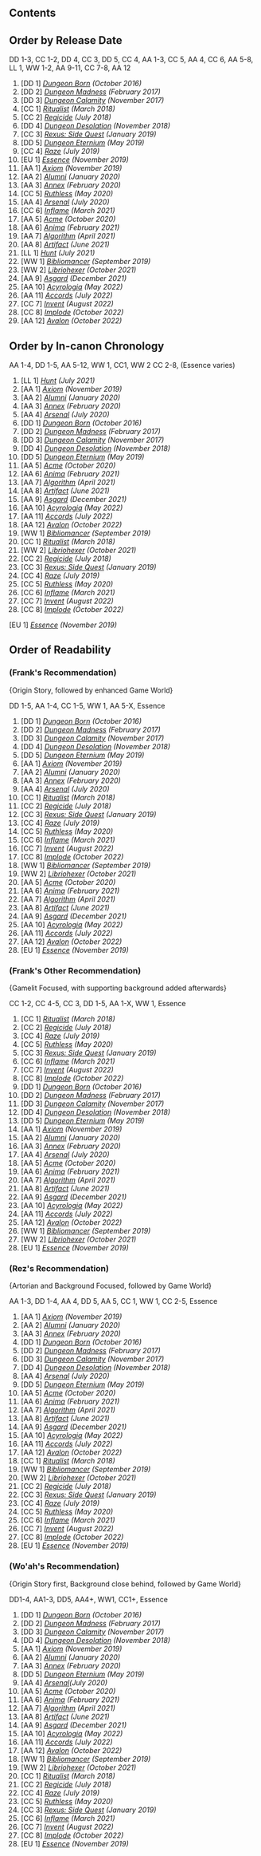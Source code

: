 ## Contents
	

## Order by Release Date

DD 1-3, CC 1-2, DD 4, CC 3, DD 5, CC 4, AA 1-3, CC 5, AA 4, CC 6, AA 5-8, LL 1, WW 1-2, AA 9-11, CC 7-8, AA 12

1.  [DD 1] _[Dungeon Born](https://cal.fandom.com/wiki/Dungeon_Born "Dungeon Born") (October 2016)_
2.  [DD 2] _[Dungeon Madness](https://cal.fandom.com/wiki/Dungeon_Madness "Dungeon Madness") (February 2017)_
3.  [DD 3] _[Dungeon Calamity](https://cal.fandom.com/wiki/Dungeon_Calamity "Dungeon Calamity") (November 2017)_
4.  [CC 1] _[Ritualist](https://cal.fandom.com/wiki/The_Ritualist "The Ritualist") (March 2018)_
5.  [CC 2] _[Regicide](https://cal.fandom.com/wiki/Regicide "Regicide") (July 2018)_
6.  [DD 4] _[Dungeon Desolation](https://cal.fandom.com/wiki/Dungeon_Desolation "Dungeon Desolation") (November 2018)_
7.  [CC 3] _[Rexus: Side Quest](https://cal.fandom.com/wiki/Rexus:_Side_Quest "Rexus: Side Quest") (January 2019)_
8.  [DD 5] _[Dungeon Eternium](https://cal.fandom.com/wiki/Dungeon_Eternium "Dungeon Eternium") (May 2019)_
9.  [CC 4] _[Raze](https://cal.fandom.com/wiki/Raze "Raze") (July 2019)_
10.  [EU 1] _[Essence](https://cal.fandom.com/wiki/Essence_(book) "Essence (book)") (November 2019)_
11.  [AA 1] _[Axiom](https://cal.fandom.com/wiki/Axiom "Axiom") (November 2019)_
12.  [AA 2] _[Alumni](https://cal.fandom.com/wiki/Alumni "Alumni") (January 2020)_
13.  [AA 3] _[Annex](https://cal.fandom.com/wiki/Annex "Annex") (February 2020)_
14.  [CC 5] _[Ruthless](https://cal.fandom.com/wiki/Ruthless "Ruthless") (May 2020)_
15.  [AA 4] _[Arsenal](https://cal.fandom.com/wiki/Arsenal "Arsenal") (July 2020)_
16.  [CC 6] _[Inflame](https://cal.fandom.com/wiki/Inflame "Inflame") (March 2021)_
17.  [AA 5] _[Acme](https://cal.fandom.com/wiki/Acme "Acme") (October 2020)_
18.  [AA 6] _[Anima](https://cal.fandom.com/wiki/Anima "Anima") (February 2021)_
19.  [AA 7] _[Algorithm](https://cal.fandom.com/wiki/Algorithm "Algorithm") (April 2021)_
20.  [AA 8] _[Artifact](https://cal.fandom.com/wiki/Artifact "Artifact") (June 2021)_
21.  [LL 1] _[Hunt](https://cal.fandom.com/wiki/Hunt "Hunt") (July 2021)_
22.  [WW 1] _[Bibliomancer](https://cal.fandom.com/wiki/Bibliomancer "Bibliomancer") (September 2019)_
23.  [WW 2] _[Libriohexer](https://cal.fandom.com/wiki/Libriohexer "Libriohexer") (October 2021)_
24.  [AA 9] _[Asgard](https://cal.fandom.com/wiki/Asgard "Asgard") (December 2021)_
25.  [AA 10] _[Acyrologia](https://cal.fandom.com/wiki/Acyrologia "Acyrologia") (May 2022)_
26.  [AA 11] _[Accords](https://cal.fandom.com/wiki/Accords "Accords") (July 2022)_
27.  [CC 7] _[Invent](https://cal.fandom.com/wiki/Invent "Invent") (August 2022)_
28.  [CC 8] _[Implode](https://cal.fandom.com/wiki/Implode "Implode") (October 2022)_
29.  [AA 12] _[Avalon](https://cal.fandom.com/wiki/Avalon "Avalon") (October 2022)_

  

## Order by In-canon Chronology

AA 1-4, DD 1-5, AA 5-12, WW 1, CC1, WW 2 CC 2-8, (Essence varies)

1.  [LL 1] _[Hunt](https://cal.fandom.com/wiki/Hunt "Hunt") (July 2021)_
2.  [AA 1] _[Axiom](https://cal.fandom.com/wiki/Axiom "Axiom") (November 2019)_
3.  [AA 2] _[Alumni](https://cal.fandom.com/wiki/Alumni "Alumni") (January 2020)_
4.  [AA 3] _[Annex](https://cal.fandom.com/wiki/Annex "Annex") (February 2020)_
5.  [AA 4] _[Arsena](https://cal.fandom.com/wiki/Arsenal "Arsenal")[l](https://cal.fandom.com/wiki/Arsenal "Arsenal") (July 2020)_
6.  [DD 1] _[Dungeon Born](https://cal.fandom.com/wiki/Dungeon_Born "Dungeon Born") (October 2016)_
7.  [DD 2] _[Dungeon Madness](https://cal.fandom.com/wiki/Dungeon_Madness "Dungeon Madness") (February 2017)_
8.  [DD 3] _[Dungeon Calamity](https://cal.fandom.com/wiki/Dungeon_Calamity "Dungeon Calamity") (November 2017)_
9.  [DD 4] _[Dungeon Desolation](https://cal.fandom.com/wiki/Dungeon_Desolation "Dungeon Desolation") (November 2018)_
10.  [DD 5] _[Dungeon Eternium](https://cal.fandom.com/wiki/Dungeon_Eternium "Dungeon Eternium") (May 2019)_
11.  [AA 5] _[Acme](https://cal.fandom.com/wiki/Acme "Acme") (October 2020)_
12.  [AA 6] _[Anima](https://cal.fandom.com/wiki/Anima "Anima") (February 2021)_
13.  [AA 7] _[Algorithm](https://cal.fandom.com/wiki/Algorithm "Algorithm") (April 2021)_
14.  [AA 8] _[Artifact](https://cal.fandom.com/wiki/Artifact "Artifact") (June 2021)_
15.  [AA 9] _[Asgard](https://cal.fandom.com/wiki/Asgard "Asgard") (December 2021)_
16.  [AA 10] _[Acyrologia](https://cal.fandom.com/wiki/Acyrologia "Acyrologia") (May 2022)_
17.  [AA 11] _[Accords](https://cal.fandom.com/wiki/Accords "Accords") (July 2022)_
18.  [AA 12] _[Avalon](https://cal.fandom.com/wiki/Avalon "Avalon") (October 2022)_
19.  [WW 1] _[Bibliomancer](https://cal.fandom.com/wiki/Bibliomancer "Bibliomancer") (September 2019)_
20.  [CC 1] _[Ritualist](https://cal.fandom.com/wiki/The_Ritualist "The Ritualist") (March 2018)_
21.  [WW 2] _[Libriohexer](https://cal.fandom.com/wiki/Libriohexer "Libriohexer") (October 2021)_
22.  [CC 2] _[Regicide](https://cal.fandom.com/wiki/Regicide "Regicide") (July 2018)_
23.  [CC 3] _[Rexus: Side Quest](https://cal.fandom.com/wiki/Rexus:_Side_Quest "Rexus: Side Quest") (January 2019)_
24.  [CC 4] _[Raze](https://cal.fandom.com/wiki/Raze "Raze") (July 2019)_
25.  [CC 5] _[Ruthless](https://cal.fandom.com/wiki/Ruthless "Ruthless") (May 2020)_
26.  [CC 6] _[Inflame](https://cal.fandom.com/wiki/Inflame "Inflame") (March 2021)_
27.  [CC 7] _[Invent](https://cal.fandom.com/wiki/Invent "Invent") (August 2022)_
28.  [CC 8] _[Implode](https://cal.fandom.com/wiki/Implode "Implode") (October 2022)_

[EU 1] _[Essence](https://cal.fandom.com/wiki/Essence_(book) "Essence (book)") (November 2019)_

## Order of Readability

### (Frank's Recommendation)

{Origin Story, followed by enhanced Game World}

DD 1-5, AA 1-4, CC 1-5, WW 1, AA 5-X, Essence

1.  [DD 1] _[Dungeon Born](https://cal.fandom.com/wiki/Dungeon_Born "Dungeon Born") (October 2016)_
2.  [DD 2] _[Dungeon Madness](https://cal.fandom.com/wiki/Dungeon_Madness "Dungeon Madness") (February 2017)_
3.  [DD 3] _[Dungeon Calamity](https://cal.fandom.com/wiki/Dungeon_Calamity "Dungeon Calamity") (November 2017)_
4.  [DD 4] _[Dungeon Desolation](https://cal.fandom.com/wiki/Dungeon_Desolation "Dungeon Desolation") (November 2018)_
5.  [DD 5] _[Dungeon Eternium](https://cal.fandom.com/wiki/Dungeon_Eternium "Dungeon Eternium") (May 2019)_
6.  [AA 1] _[Axiom](https://cal.fandom.com/wiki/Axiom "Axiom") (November 2019)_
7.  [AA 2] _[Alumni](https://cal.fandom.com/wiki/Alumni "Alumni") (January 2020)_
8.  [AA 3] _[Annex](https://cal.fandom.com/wiki/Annex "Annex") (February 2020)_
9.  [AA 4] _[Arsena](https://cal.fandom.com/wiki/Arsenal "Arsenal")[l](https://cal.fandom.com/wiki/Arsenal "Arsenal") (July 2020)_
10.  [CC 1] _[Ritua](https://cal.fandom.com/wiki/The_Ritualist "The Ritualist")[list](https://cal.fandom.com/wiki/The_Ritualist "The Ritualist") (March 2018)_
11.  [CC 2] _[Regicide](https://cal.fandom.com/wiki/Regicide "Regicide") (July 2018)_
12.  [CC 3] _[Rexus: Side Quest](https://cal.fandom.com/wiki/Rexus:_Side_Quest "Rexus: Side Quest") (January 2019)_
13.  [CC 4] _[Raze](https://cal.fandom.com/wiki/Raze "Raze") (July 2019)_
14.  [CC 5] _[Ruthless](https://cal.fandom.com/wiki/Ruthless "Ruthless") (May 2020)_
15.  [CC 6] _[Inflame](https://cal.fandom.com/wiki/Inflame "Inflame") (March 2021)_
16.  [CC 7] _[Invent](https://cal.fandom.com/wiki/Invent "Invent") (August 2022)_
17.  [CC 8] _[Implode](https://cal.fandom.com/wiki/Implode "Implode") (October 2022)_
18.  [WW 1] _[Bibliomancer](https://cal.fandom.com/wiki/Bibliomancer "Bibliomancer") (September 2019)_
19.  [WW 2] _[Libriohexer](https://cal.fandom.com/wiki/Libriohexer "Libriohexer") (October 2021)_
20.  [AA 5] _[Acme](https://cal.fandom.com/wiki/Acme "Acme") (October 2020)_
21.  [AA 6] _[Anima](https://cal.fandom.com/wiki/Anima "Anima") (February 2021)_
22.  [AA 7] _[Algorithm](https://cal.fandom.com/wiki/Algorithm "Algorithm") (April 2021)_
23.  [AA 8] _[Artifact](https://cal.fandom.com/wiki/Artifact "Artifact") (June 2021)_
24.  [AA 9] _[Asgard](https://cal.fandom.com/wiki/Asgard "Asgard") (December 2021)_
25.  [AA 10] _[Acyrologia](https://cal.fandom.com/wiki/Acyrologia "Acyrologia") (May 2022)_
26.  [AA 11] _[Accords](https://cal.fandom.com/wiki/Accords "Accords") (July 2022)_
27.  [AA 12] _[Avalon](https://cal.fandom.com/wiki/Avalon "Avalon") (October 2022)_
28.  [EU 1] _[Essence](https://cal.fandom.com/wiki/Essence_(book) "Essence (book)") (November 2019)_

### (Frank's Other Recommendation)

{Gamelit Focused, with supporting background added afterwards}

CC 1-2, CC 4-5, CC 3, DD 1-5, AA 1-X, WW 1, Essence

1.  [CC 1] _[Ritua](https://cal.fandom.com/wiki/The_Ritualist "The Ritualist")[list](https://cal.fandom.com/wiki/The_Ritualist "The Ritualist") (March 2018)_
2.  [CC 2] _[Regicide](https://cal.fandom.com/wiki/Regicide "Regicide") (July 2018)_
3.  [CC 4] _[Raze](https://cal.fandom.com/wiki/Raze "Raze") (July 2019)_
4.  [CC 5] _[Ruthless](https://cal.fandom.com/wiki/Ruthless "Ruthless") (May 2020)_
5.  [CC 3] _[Rexus: Side Quest](https://cal.fandom.com/wiki/Rexus:_Side_Quest "Rexus: Side Quest") (January 2019)_
6.  [CC 6] _[Inflame](https://cal.fandom.com/wiki/Inflame "Inflame") (March 2021)_
7.  [CC 7] _[Invent](https://cal.fandom.com/wiki/Invent "Invent") (August 2022)_
8.  [CC 8] _[Implode](https://cal.fandom.com/wiki/Implode "Implode") (October 2022)_
9.  [DD 1] _[Dungeon Born](https://cal.fandom.com/wiki/Dungeon_Born "Dungeon Born") (October 2016)_
10.  [DD 2] _[Dungeon Madness](https://cal.fandom.com/wiki/Dungeon_Madness "Dungeon Madness") (February 2017)_
11.  [DD 3] _[Dungeon Calamity](https://cal.fandom.com/wiki/Dungeon_Calamity "Dungeon Calamity") (November 2017)_
12.  [DD 4] _[Dungeon Desolation](https://cal.fandom.com/wiki/Dungeon_Desolation "Dungeon Desolation") (November 2018)_
13.  [DD 5] _[Dungeon Eternium](https://cal.fandom.com/wiki/Dungeon_Eternium "Dungeon Eternium") (May 2019)_
14.  [AA 1] _[Axiom](https://cal.fandom.com/wiki/Axiom "Axiom") (November 2019)_
15.  [AA 2] _[Alumni](https://cal.fandom.com/wiki/Alumni "Alumni") (January 2020)_
16.  [AA 3] _[Annex](https://cal.fandom.com/wiki/Annex "Annex") (February 2020)_
17.  [AA 4] _[Arsena](https://cal.fandom.com/wiki/Arsenal "Arsenal")[l](https://cal.fandom.com/wiki/Arsenal "Arsenal") (July 2020)_
18.  [AA 5] _[Acme](https://cal.fandom.com/wiki/Acme "Acme") (October 2020)_
19.  [AA 6] _[Anima](https://cal.fandom.com/wiki/Anima "Anima") (February 2021)_
20.  [AA 7] _[Algorithm](https://cal.fandom.com/wiki/Algorithm "Algorithm") (April 2021)_
21.  [AA 8] _[Artifact](https://cal.fandom.com/wiki/Artifact "Artifact") (June 2021)_
22.  [AA 9] _[Asgard](https://cal.fandom.com/wiki/Asgard "Asgard") (December 2021)_
23.  [AA 10] _[Acyrologia](https://cal.fandom.com/wiki/Acyrologia "Acyrologia") (May 2022)_
24.  [AA 11] _[Accords](https://cal.fandom.com/wiki/Accords "Accords") (July 2022)_
25.  [AA 12] _[Avalon](https://cal.fandom.com/wiki/Avalon "Avalon") (October 2022)_
26.  [WW 1] _[Bibliomancer](https://cal.fandom.com/wiki/Bibliomancer "Bibliomancer") (September 2019)_
27.  [WW 2] _[Libriohexer](https://cal.fandom.com/wiki/Libriohexer "Libriohexer") (October 2021)_
28.  [EU 1] _[Essence](https://cal.fandom.com/wiki/Essence_(book) "Essence (book)") (November 2019)_

### (Rez's Recommendation)

{Artorian and Background Focused, followed by Game World}

AA 1-3, DD 1-4, AA 4, DD 5, AA 5, CC 1, WW 1, CC 2-5, Essence

1.  [AA 1] _[Axiom](https://cal.fandom.com/wiki/Axiom "Axiom") (November 2019)_
2.  [AA 2] _[Alumni](https://cal.fandom.com/wiki/Alumni "Alumni") (January 2020)_
3.  [AA 3] _[Annex](https://cal.fandom.com/wiki/Annex "Annex") (February 2020)_
4.  [DD 1] _[Dungeon Born](https://cal.fandom.com/wiki/Dungeon_Born "Dungeon Born") (October 2016)_
5.  [DD 2] _[Dungeon Madness](https://cal.fandom.com/wiki/Dungeon_Madness "Dungeon Madness") (February 2017)_
6.  [DD 3] _[Dungeon Calamity](https://cal.fandom.com/wiki/Dungeon_Calamity "Dungeon Calamity") (November 2017)_
7.  [DD 4] _[Dungeon Desolation](https://cal.fandom.com/wiki/Dungeon_Desolation "Dungeon Desolation") (November 2018)_
8.  [AA 4] _[Arsena](https://cal.fandom.com/wiki/Arsenal "Arsenal")[l](https://cal.fandom.com/wiki/Arsenal "Arsenal") (July 2020)_
9.  [DD 5] _[Dungeon Eternium](https://cal.fandom.com/wiki/Dungeon_Eternium "Dungeon Eternium") (May 2019)_
10.  [AA 5] _[Acme](https://cal.fandom.com/wiki/Acme "Acme") (October 2020)_
11.  [AA 6] _[Anima](https://cal.fandom.com/wiki/Anima "Anima") (February 2021)_
12.  [AA 7] _[Algorithm](https://cal.fandom.com/wiki/Algorithm "Algorithm") (April 2021)_
13.  [AA 8] _[Artifact](https://cal.fandom.com/wiki/Artifact "Artifact") (June 2021)_
14.  [AA 9] _[Asgard](https://cal.fandom.com/wiki/Asgard "Asgard") (December 2021)_
15.  [AA 10] _[Acyrologia](https://cal.fandom.com/wiki/Acyrologia "Acyrologia") (May 2022)_
16.  [AA 11] _[Accords](https://cal.fandom.com/wiki/Accords "Accords") (July 2022)_
17.  [AA 12] _[Avalon](https://cal.fandom.com/wiki/Avalon "Avalon") (October 2022)_
18.  [CC 1] _[Ritualist](https://cal.fandom.com/wiki/The_Ritualist "The Ritualist") (March 2018)_
19.  [WW 1] _[Bibliomancer](https://cal.fandom.com/wiki/Bibliomancer "Bibliomancer") (September 2019)_
20.  [WW 2] _[Libriohexer](https://cal.fandom.com/wiki/Libriohexer "Libriohexer") (October 2021)_
21.  [CC 2] _[Regicide](https://cal.fandom.com/wiki/Regicide "Regicide") (July 2018)_
22.  [CC 3] _[Rexus: Side Quest](https://cal.fandom.com/wiki/Rexus:_Side_Quest "Rexus: Side Quest") (January 2019)_
23.  [CC 4] _[Raze](https://cal.fandom.com/wiki/Raze "Raze") (July 2019)_
24.  [CC 5] _[Ruthless](https://cal.fandom.com/wiki/Ruthless "Ruthless") (May 2020)_
25.  [CC 6] _[Inflame](https://cal.fandom.com/wiki/Inflame "Inflame") (March 2021)_
26.  [CC 7] _[Invent](https://cal.fandom.com/wiki/Invent "Invent") (August 2022)_
27.  [CC 8] _[Implode](https://cal.fandom.com/wiki/Implode "Implode") (October 2022)_
28.  [EU 1] _[Essence](https://cal.fandom.com/wiki/Essence_(book) "Essence (book)") (November 2019)_

### (Wo'ah's Recommendation)

{Origin Story first, Background close behind, followed by Game World}

DD1-4, AA1-3, DD5, AA4+, WW1, CC1+, Essence

1.  [DD 1] _[Dungeon Born](https://cal.fandom.com/wiki/Dungeon_Born "Dungeon Born") (October 2016)_
2.  [DD 2] _[Dungeon Madness](https://cal.fandom.com/wiki/Dungeon_Madness "Dungeon Madness") (February 2017)_
3.  [DD 3] _[Dungeon Calamity](https://cal.fandom.com/wiki/Dungeon_Calamity "Dungeon Calamity") (November 2017)_
4.  [DD 4] _[Dungeon Desolation](https://cal.fandom.com/wiki/Dungeon_Desolation "Dungeon Desolation") (November 2018)_
5.  [AA 1] _[Axiom](https://cal.fandom.com/wiki/Axiom "Axiom") (November 2019)_
6.  [AA 2] _[Alumni](https://cal.fandom.com/wiki/Alumni "Alumni") (January 2020)_
7.  [AA 3] _[Annex](https://cal.fandom.com/wiki/Annex "Annex") (February 2020)_
8.  [DD 5] _[Dungeon Eternium](https://cal.fandom.com/wiki/Dungeon_Eternium "Dungeon Eternium") (May 2019)_
9.  [AA 4] _[Arsena](https://cal.fandom.com/wiki/Arsenal "Arsenal")[l](https://cal.fandom.com/wiki/Arsenal "Arsenal")(July 2020)_
10.  [AA 5] _[Acme](https://cal.fandom.com/wiki/Acme "Acme") (October 2020)_
11.  [AA 6] _[Anima](https://cal.fandom.com/wiki/Anima "Anima") (February 2021)_
12.  [AA 7] _[Algorithm](https://cal.fandom.com/wiki/Algorithm "Algorithm") (April 2021)_
13.  [AA 8] _[Artifact](https://cal.fandom.com/wiki/Artifact "Artifact") (June 2021)_
14.  [AA 9] _[Asgard](https://cal.fandom.com/wiki/Asgard "Asgard") (December 2021)_
15.  [AA 10] _[Acyrologia](https://cal.fandom.com/wiki/Acyrologia "Acyrologia") (May 2022)_
16.  [AA 11] _[Accords](https://cal.fandom.com/wiki/Accords "Accords") (July 2022)_
17.  [AA 12] _[Avalon](https://cal.fandom.com/wiki/Avalon "Avalon") (October 2022)_
18.  [WW 1] _[Bibliomancer](https://cal.fandom.com/wiki/Bibliomancer "Bibliomancer") (September 2019)_
19.  [WW 2] _[Libriohexer](https://cal.fandom.com/wiki/Libriohexer "Libriohexer") (October 2021)_
20.  [CC 1] _[Ritualist](https://cal.fandom.com/wiki/The_Ritualist "The Ritualist") (March 2018)_
21.  [CC 2] _[Regicide](https://cal.fandom.com/wiki/Regicide "Regicide") (July 2018)_
22.  [CC 4] _[Raze](https://cal.fandom.com/wiki/Raze "Raze") (July 2019)_
23.  [CC 5] _[Ruthless](https://cal.fandom.com/wiki/Ruthless "Ruthless") (May 2020)_
24.  [CC 3] _[Rexus: Side Quest](https://cal.fandom.com/wiki/Rexus:_Side_Quest "Rexus: Side Quest") (January 2019)_
25.  [CC 6] _[Inflame](https://cal.fandom.com/wiki/Inflame "Inflame") (March 2021)_
26.  [CC 7] _[Invent](https://cal.fandom.com/wiki/Invent "Invent") (August 2022)_
27.  [CC 8] _[Implode](https://cal.fandom.com/wiki/Implode "Implode") (October 2022)_
28.  [EU 1] _[Essence](https://cal.fandom.com/wiki/Essence_(book) "Essence (book)") (November 2019)_